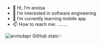 - 👋 Hi, I’m annisa
- 👀 I’m interested in software engineering
- 🌱 I’m currently learning mobile app
- 📫 How to reach me: ........
<!---
annisdapr/annisdapr is a ✨ special ✨ repository because its `README.md` (this file) appears on your GitHub profile.
You can click the Preview link to take a look at your changes.
--->
![annisdapr GitHub stats✨](https://github-readme-stats.vercel.app/api?username=annisdapr&show_icons=true&theme=radical)
